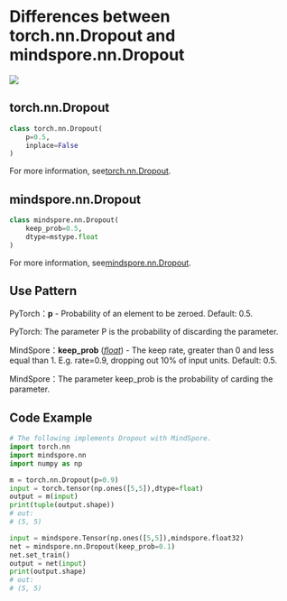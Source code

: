 # Differences between torch.nn.Dropout and mindspore.nn.Dropout

<a href="https://gitee.com/mindspore/docs/blob/r1.10/docs/mindspore/source_en/note/api_mapping/pytorch_diff/Dropout.md" target="_blank"><img src="https://mindspore-website.obs.cn-north-4.myhuaweicloud.com/website-images/r1.9/resource/_static/logo_source_en.png"></a>

## torch.nn.Dropout

```python
class torch.nn.Dropout(
    p=0.5,
    inplace=False
)
```

For more information, see[torch.nn.Dropout](https://pytorch.org/docs/1.5.0/nn.html#torch.nn.Dropout).

## mindspore.nn.Dropout

```python
class mindspore.nn.Dropout(
    keep_prob=0.5,
    dtype=mstype.float
)
```

For more information, see[mindspore.nn.Dropout](https://mindspore.cn/docs/en/r1.10/api_python/nn/mindspore.nn.Dropout.html#mindspore.nn.Dropout).

## Use Pattern

PyTorch：**p** - Probability of an element to be zeroed. Default: 0.5.

PyTorch: The parameter P is the probability of discarding the parameter.

MindSpore：**keep_prob** ([*float*](https://docs.python.org/library/functions.html#float)) - The keep rate, greater than 0 and less equal than 1. E.g. rate=0.9, dropping out 10% of input units. Default: 0.5.

MindSpore：The parameter keep_prob is the probability of carding the parameter.

## Code Example

```python
# The following implements Dropout with MindSpore.
import torch.nn
import mindspore.nn
import numpy as np

m = torch.nn.Dropout(p=0.9)
input = torch.tensor(np.ones([5,5]),dtype=float)
output = m(input)
print(tuple(output.shape))
# out:
# (5, 5)

input = mindspore.Tensor(np.ones([5,5]),mindspore.float32)
net = mindspore.nn.Dropout(keep_prob=0.1)
net.set_train()
output = net(input)
print(output.shape)
# out:
# (5, 5)
```
